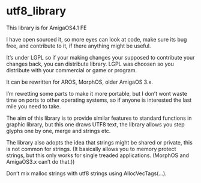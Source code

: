 # utf8_library

This library is for AmigaOS4.1 FE

I have open sourced it, so more eyes can look at code, make sure its bug free,
and contribute to it, if there anything might be useful.

It’s under LGPL so if your making changes your supposed to contribute your changes back,
you can distribute library. LGPL was choosen so you distribute with your commercial or game or program.

It can be rewritten for AROS, MorphOS, older AmigaOS 3.x.

I’m rewetting some parts to make it more portable, 
but I don’t wont waste time on ports to other operating systems,
so if anyone is interested the last mile you need to take.

The aim of this library is to provide similar features to standard functions in graphic library,
but this one draws UTF8 text, the library allows you step glyphs one by one, merge and strings etc.

The library also adopts the idea that strings might be shared or private, this is not common for strings.
(It basically allows you to memory protect strings, but this only works for single treaded applications.
(MorphOS and AmigaOS3.x can’t do that.))

Don’t mix malloc strings with utf8 strings using AllocVecTags(...).

